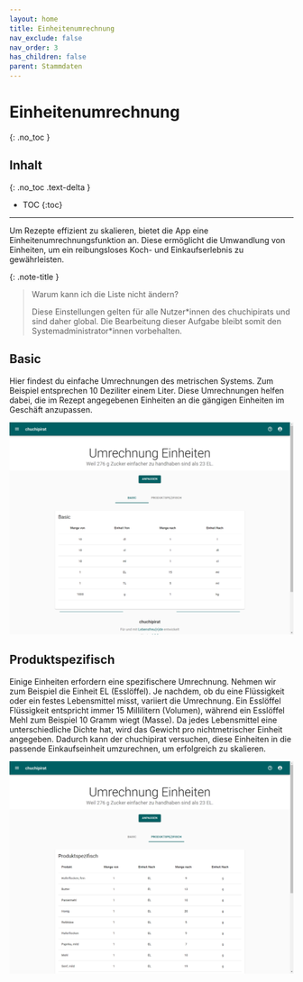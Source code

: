 ```yaml
---
layout: home
title: Einheitenumrechnung
nav_exclude: false
nav_order: 3
has_children: false
parent: Stammdaten
---
```

# Einheitenumrechnung
{: .no_toc }
## Inhalt
{: .no_toc .text-delta }

- TOC
{:toc}

---

Um Rezepte effizient zu skalieren, bietet die App eine Einheitenumrechnungsfunktion an. Diese ermöglicht die Umwandlung von Einheiten, um ein reibungsloses Koch- und Einkaufserlebnis zu gewährleisten.

{: .note-title }

> Warum kann ich die Liste nicht ändern?
>
>Diese Einstellungen gelten für alle Nutzer\*innen des chuchipirats und sind daher global. Die Bearbeitung dieser Aufgabe bleibt somit den Systemadministrator\*innen vorbehalten.
## Basic

Hier findest du einfache Umrechnungen des metrischen Systems. Zum Beispiel entsprechen 10 Deziliter einem Liter. Diese Umrechnungen helfen dabei, die im Rezept angegebenen Einheiten an die gängigen Einheiten im Geschäft anzupassen.

![Basic Einheitenumrechnung](https://github.com/chuchipirat/chuchipirat.github.io/blob/main/docs/masterdata/_images/unitconversion_basic.png?raw=true)

## Produktspezifisch

Einige Einheiten erfordern eine spezifischere Umrechnung. Nehmen wir zum Beispiel die Einheit EL (Esslöffel). Je nachdem, ob du eine Flüssigkeit oder ein festes Lebensmittel misst, variiert die Umrechnung. Ein Esslöffel Flüssigkeit entspricht immer 15 Millilitern (Volumen), während ein Esslöffel Mehl zum Beispiel 10 Gramm wiegt (Masse). Da jedes Lebensmittel eine unterschiedliche Dichte hat, wird das Gewicht pro nichtmetrischer Einheit angegeben. Dadurch kann der chuchipirat versuchen, diese Einheiten in die passende Einkaufseinheit umzurechnen, um erfolgreich zu skalieren.

![Produkte Einheitenumrechnung](https://github.com/chuchipirat/chuchipirat.github.io/blob/main/docs/masterdata/_images/unitconversion_products.png?raw=true)